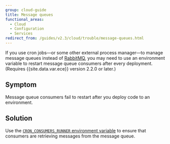```yaml
---
group: cloud-guide
title: Message queues
functional_areas:
  - Cloud
  - Configuration
  - Services
redirect_from: /guides/v2.3/cloud/trouble/message-queues.html
---
```


If you use cron jobs—or some other external process manager—to manage message queues instead of [RabbitMQ]({{page.baseurl}}/cloud/configure/services-rabbitmq.html), you may need to use an environment variable to restart message queue consumers after every deployment. (Requires {{site.data.var.ece}} version 2.2.0 or later.)

## Symptom

Message queue consumers fail to restart after you deploy code to an environment.

## Solution

Use the [`CRON_CONSUMERS_RUNNER` environment variable](https://devdocs.magento.com/guides/v2.2/cloud/env/variables-deploy.html#cron_consumers_runner) to ensure that consumers are retrieving messages from the message queue.

